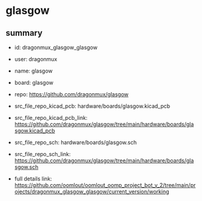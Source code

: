 # glasgow
 
## summary 
* id: dragonmux_glasgow_glasgow
* user: dragonmux
* name: glasgow
* board: glasgow
* repo: https://github.com/dragonmux/glasgow
* src_file_repo_kicad_pcb: hardware/boards/glasgow.kicad_pcb
* src_file_repo_kicad_pcb_link: https://github.com/dragonmux/glasgow/tree/main/hardware/boards/glasgow.kicad_pcb


* src_file_repo_sch: hardware/boards/glasgow.sch
* src_file_repo_sch_link: https://github.com/dragonmux/glasgow/tree/main/hardware/boards/glasgow.sch
* full details link: https://github.com/oomlout/oomlout_oomp_project_bot_v_2/tree/main/projects/dragonmux_glasgow_glasgow/current_version/working  






